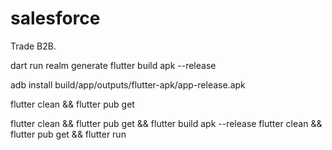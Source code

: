 # salesforce

Trade B2B.

dart run realm generate
flutter build apk --release

adb install build/app/outputs/flutter-apk/app-release.apk

flutter clean && flutter pub get

flutter clean && flutter pub get && flutter build apk --release
flutter clean && flutter pub get && flutter run